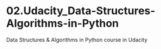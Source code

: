 # 02.Udacity_Data-Structures-Algorithms-in-Python
Data Structures &amp; Algorithms in Python course in Udacity 
